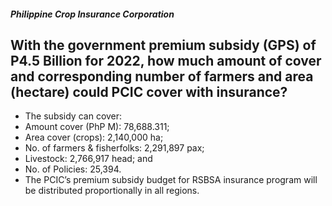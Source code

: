 ##### Philippine Crop Insurance Corporation

## With the government premium subsidy (GPS) of P4.5 Billion for 2022, how much amount of cover and corresponding number of farmers and area (hectare) could PCIC cover with insurance?


 - The subsidy can cover: 
 - Amount cover (PhP M): 78,688.311;
 - Area cover (crops): 2,140,000 ha;
 - No. of farmers & fisherfolks: 2,291,897 pax;
 - Livestock: 2,766,917 head; and
 - No. of Policies: 25,394.
 - The PCIC’s premium subsidy budget for RSBSA insurance program will be distributed proportionally in all regions.
